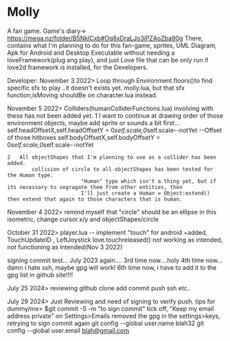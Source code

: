 # Molly
A fan game.
Game's diary-> https://mega.nz/folder/B5NklCxb#Oq8xDraLJo3iPZAoZba90g
There, contains what I'm planning to do for this fan-game, sprites, UML Diagram, Apk for Android and Desktop Executable without needing a loveFramework(plug ang play),
and just Love file that can be only run if love2d framework is installed, for the Developers.


Developer:
November 3 2022> Loop through Environment.floors()to find specific sfx to play ..it doesn't exists yet.
    molly.lua, but that sfx function,isMoving shouldBe on character.lua instead.

November 5 2022> Colliders(humanColliderFunctions.lua) involving with these has not been added yet.
    1   I want to continue at drawing order of those environment objects, maybe add sprite or sounds a bit first...
            self.headOffsetX,self.headOffsetY = 0*self.scale,0*self.scale--notYet		--Offset of those hitboxes
	        self.bodyOffsetX,self.bodyOffsetY = 0*self.scale,0*self.scale--notYet

    2   All objectShapes that I'm planning to use as a collider has been added.
            collision of circle to all objectShapes has been tested for the Human type.
                            "Human" type which isn't a thing yet, but if its necessary to segragate them from other entities, then
                            I'll just create a Human = Object:extend() then extend that again to those characters that is human.

November 4 2022> remind myself that "circle" should be an ellipse in this isometric, change cursor.x/y and objectShapes/circle

October 31 2022> player.lua -- implement "touch" for android
                    +added, TouchUpdateID , LeftJoystick love.touchreleased() not working as intended, not functioning as intended(Nov 3 2022)

signing commit test... July 2023 again.... 3rd time now....holy 4th time now...
    damn i hate ssh, maybe gpg will work!
6th time now, i have to add it to the gpg list in github site!!!!


July 25 2024> reviewing github clone add commit push ssh etc..

July 29 2024> Just Reviewing and need of signing to verify push.
 tips for dummy/me> $git commit -S -m "to sign commit"
tick off, "Keep my email address private" on Settings>Emails
removed the gpg in the settings>keys, retrying to sign commit again
git config --global user.name blah32
git config --global user.email blah@gmail.com
